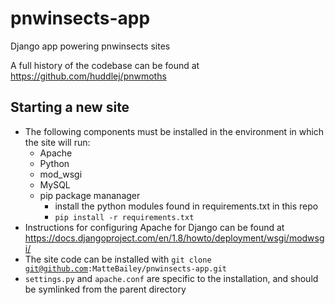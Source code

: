 pnwinsects-app
==============

Django app powering pnwinsects sites

A full history of the codebase can be found at https://github.com/huddlej/pnwmoths

Starting a new site
-------------------

* The following components must be installed in the environment in which the site will run:
  * Apache
  * Python
  * mod_wsgi
  * MySQL
  * pip package mananager
    * install the python modules found in requirements.txt in this repo
    * <code>pip install -r requirements.txt</code>
* Instructions for configuring Apache for Django can be found at https://docs.djangoproject.com/en/1.8/howto/deployment/wsgi/modwsgi/
* The site code can be installed with <code>git clone git@github.com:MatteBailey/pnwinsects-app.git</code>
* <code>settings.py</code> and <code>apache.conf</code> are specific to the installation, and should be symlinked from the parent directory
